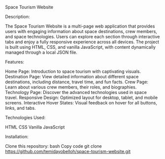 Space Tourism Website


Description:


The Space Tourism Website is a multi-page web application that provides users with engaging information about space destinations, crew members, and space technologies. Users can explore each section through interactive tabs and enjoy a fully responsive experience across all devices. The project is built using HTML, CSS, and vanilla JavaScript, with content dynamically managed through a local JSON file.

Features:


Home Page: Introduction to space tourism with captivating visuals.
Destination Page: View detailed information about different space destinations, including distance, travel time, and fun facts.
Crew Page: Learn about various crew members, their roles, and biographies.
Technology Page: Discover the advanced technologies used in space travel.
Responsive Design: Optimized layout for desktop, tablet, and mobile screens.
Interactive Hover States: Visual feedback on hover for all buttons, links, and tabs.

Technologies Used:


HTML
CSS
Vanilla JavaScript

Installation:


Clone this repository:
bash
Copy code
git clone https://github.com/temidayobelloh/space-tourism-website.git
